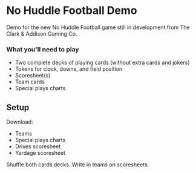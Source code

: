 # No Huddle Football Demo

Demo for the new No Huddle Football game still in development from The Clark & Addison Gaming Co.

### What you'll need to play
- Two complete decks of playing cards (without extra cards and jokers)
- Tokens for clock, downs, and field position
- Scoresheet(s)
- Team cards
- Special plays charts

## Setup
Download:
- Teams
- Special plays charts
- Drives scoresheet
- Yardage scoresheet

Shuffle both cards decks.
Write in teams on scoresheets.
